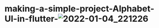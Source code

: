 # making-a-simple-project-Alphabet-UI-in-flutter-![2022-01-04_221226](https://user-images.githubusercontent.com/95837116/148090478-0cee9cbb-5e1f-45e9-a0b7-6e236397c364.png)
